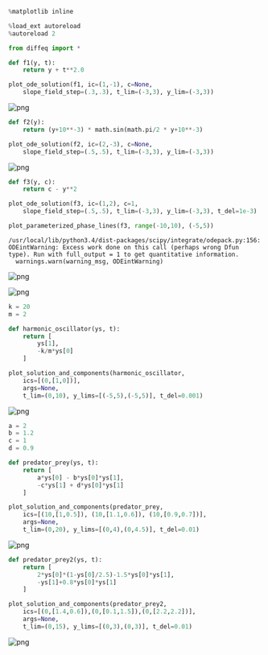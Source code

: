 

```python
%matplotlib inline

%load_ext autoreload
%autoreload 2

from diffeq import *
```


```python
def f1(y, t):
    return y + t**2.0

plot_ode_solution(f1, ic=(1,-1), c=None,
    slope_field_step=(.3,.3), t_lim=(-3,3), y_lim=(-3,3))
```


![png](output_1_0.png)



```python
def f2(y):
    return (y+10**-3) * math.sin(math.pi/2 * y+10**-3)

plot_ode_solution(f2, ic=(2,-3), c=None,
    slope_field_step=(.5,.5), t_lim=(-3,3), y_lim=(-3,3))
```


![png](output_2_0.png)



```python
def f3(y, c):
    return c - y**2

plot_ode_solution(f3, ic=(1,2), c=1,
    slope_field_step=(.5,.5), t_lim=(-3,3), y_lim=(-3,3), t_del=1e-3)

plot_parameterized_phase_lines(f3, range(-10,10), (-5,5))
```

    /usr/local/lib/python3.4/dist-packages/scipy/integrate/odepack.py:156: ODEintWarning: Excess work done on this call (perhaps wrong Dfun type). Run with full_output = 1 to get quantitative information.
      warnings.warn(warning_msg, ODEintWarning)



![png](output_3_1.png)



![png](output_3_2.png)



```python
k = 20
m = 2

def harmonic_oscillator(ys, t):
    return [
        ys[1],
        -k/m*ys[0]
    ]

plot_solution_and_components(harmonic_oscillator, 
    ics=[(0,[1,0])], 
    args=None, 
    t_lim=(0,10), y_lims=[(-5,5),(-5,5)], t_del=0.001)
```


![png](output_4_0.png)



```python
a = 2
b = 1.2
c = 1
d = 0.9

def predator_prey(ys, t):
    return [
        a*ys[0] - b*ys[0]*ys[1],
        -c*ys[1] + d*ys[0]*ys[1]
    ]

plot_solution_and_components(predator_prey, 
    ics=[(10,[1,0.5]), (10,[1.1,0.6]), (10,[0.9,0.7])], 
    args=None, 
    t_lim=(0,20), y_lims=[(0,4),(0,4.5)], t_del=0.01)
```


![png](output_5_0.png)



```python
def predator_prey2(ys, t):
    return [
        2*ys[0]*(1-ys[0]/2.5)-1.5*ys[0]*ys[1],
        -ys[1]+0.8*ys[0]*ys[1]
    ]

plot_solution_and_components(predator_prey2, 
    ics=[(0,[1.4,0.6]),(0,[0.1,1.5]),(0,[2.2,2.2])], 
    args=None, 
    t_lim=(0,15), y_lims=[(0,3),(0,3)], t_del=0.01)
```


![png](output_6_0.png)

